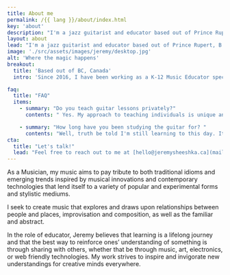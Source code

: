 ```yaml
---
title: About me
permalink: /{{ lang }}/about/index.html
key: 'about'
description: "I'm a jazz guitarist and educator based out of Prince Rupert, B.C. Canada."
layout: about
lead: "I'm a jazz guitarist and educator based out of Prince Rupert, B.C."
image: './src/assets/images/jeremy/desktop.jpg'
alt: 'Where the magic happens'
breakout:
  title: 'Based out of BC, Canada'
  intro: 'Since 2016, I have been working as a K-12 Music Educator specializing in secondary school music education and jazz guitar.'

faq:
  title: "FAQ"
  items:
    - summary: "Do you teach guitar lessons privately?"
      contents: " Yes. My approach to teaching individuals is unique and free of pre-determined lesson plans or content. I feel I can best serve individual students by approaching each student thoughtfully with personalized content that aligns with their own gols as a musician."

    - summary: "How long have you been studying the guitar for? "
      contents: "Well, truth be told I'm still learning to this day. It's the eternal repetition of learning, and applying knowledge to build something; to play something. I've been learning the guitar since 2005 and probably for my lifetime in the future."
cta:
  title: "Let's talk!"
  lead: "Feel free to reach out to me at [hello@jeremysheeshka.ca](mailto:hello@jeremysheeshka.ca) whether you have a project in mind, an opportunity to share, or just want to connect. I'm always happy to chat."
---
```

As a Musician, my music aims to pay tribute to both traditional idioms and emerging trends inspired by musical innovations and contemporary technologies that lend itself to a variety of popular and experimental forms and stylistic mediums.

I seek to create music that explores and draws upon relationships between people and places, improvisation and composition, as well as the familiar and abstract.

In the role of educator, Jeremy believes that learning is a lifelong journey and that the best way to reinforce ones’ understanding of something is through sharing with others, whether that be through music, art, electronics, or web friendly technologies. My work strives to inspire and invigorate new understandings for <sparkly-text class="pl-5xs" number-of-sparkles="5" style="--sparkly-text-color: var(--color-accent)">creative minds everywhere.</sparkly-text>